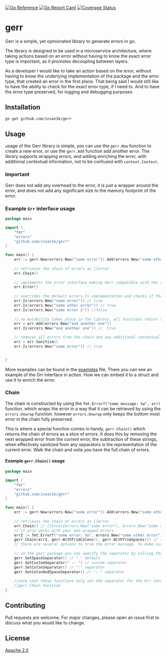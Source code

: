 [![Go Reference](https://pkg.go.dev/badge/github.com/insan1k/gerr.svg)](https://pkg.go.dev/github.com/insan1k/gerr)
[![Go Report Card](https://goreportcard.com/badge/github.com/insan1k/gerr)](https://goreportcard.com/report/github.com/insan1k/gerr)
[![Coverage Status](https://coveralls.io/repos/github/insan1k/gerr/badge.svg?branch=main)](https://coveralls.io/github/insan1k/gerr?branch=main)
# gerr
Gerr is a simple, yet opinionated library to generate errors in go. 

The library is designed to be used in a microservice architecture, where
taking actions based on an error without having to know the exact error type is important, as it promotes decoupling
between layers. 

As a developer I would like to take an action based on the error, without having to know
the underlying implementation of the package and the error type, that created an error in the first place.
That being said I would still like to have the ability to check for the exact error type, if I need to. And to have the 
error type preserved, for logging and debugging purposes. 

## Installation
```bash
go get github.com/insan1k/gerr
```

## Usage
usage of the Gerr library is simple, you can use the `gerr.New` function to create a new error, or use the `gerr.Add` 
function add another error. The library supports wrapping errors, and adding enriching the error, with additional 
contextual information, not to be confused with `context.Context`.

### Important
Gerr does not add any overhead to the error, it is just a wrapper around the error, and does not add any significant 
size to the memory footprint of the error.   

### Example `Grr` interface usage
```go
package main

import (
    "fmt"
    "errors"
    "github.com/insan1k/gerr"
)

func main() {
    err := gerr.New(errors.New("some error")).Add(errors.New("some other error"))
	
	// retrieves the chain of errors as []error
	err.Chain()
	
	// implements the error interface making Gerr compatible with the standard library
	err.Error()
	
	// overrides the default errors.Is implementation and checks if the error is present in the chain 
	err.Is(errors.New("some error")) // true
	err.Is(errors.New("some other error")) // true
	err.Is(errors.New("some error 2")) //false 
	
	// no mutability takes place in the library, all functions return a new instance of the error
	err = err.Add(errors.New("and another one"))
	err.Is(errors.New("and another one")) //  true

	// removes all errors from the chain and any additional contextual information
	err = err.Sanitize()
	err.Is(errors.New("some error")) // true
    

}
```
More examples can be found in the [examples](github.com/insan1k/gerr/example_test.go) file.
There you can see an example of the Grr interface in action. How we can embed it to a struct and use it to enrich the 
error.

### Chain
The chain is constructed by using the `fmt.Errorf("some message: %w", err)` function, which wraps the error in a way 
that it can be retrieved by using the `errors.Unwrap` function.
however `errors.Unwrap` only keeps the bottom most error in the chain fully preserved. 

This is where a special function comes in handy, `gerr.Chain()` which returns the chain of errors as a slice of errors.
It does this by removing the next wrapped error from the current error, the subtraction of these strings, when 
effectively sanitized from any separators is the representation of the current error. Walk the chain and voila you have
the full chain of errors.
#### Example `gerr.Chain()` usage
```go
package main

import (
    "fmt"
    "errors"
    "github.com/insan1k/gerr"
)

func main() {
    err := gerr.New(errors.New("some error")).Add(errors.New("some other error"))
    
    // retrieves the chain of errors as []error
    err.Chain() // []error{errors.New("some error"), errors.New("some other error")}
	// it also works with your own wrapped errors
	err2 := fmt.Errorf("some error: %w", errors.New("some other error")) // some error: some other error
	gerr.Chain(err2, gerr.WithTrimColons(), gerr.WithTrimSpaces()) // []error{"some error", "some other error"}
	// there are several options to trim the error message, to make sure we accurately retrieve each individual error
	
	// in the gerr package you can specify the separator by calling the following function
	gerr.SetSpaceSeparator() // " " default
	gerr.SetCustomSeparator(" -- ") // custom separator
	gerr.SetColonSeparator() // ":" separator
	gerr.SetColonAndSpaceSeparator() // ": " separator
	
	//note that these functions only set the separator for the Grr interface, and do not affect the underlying 
	//gerr.Chain function
}
```

## Contributing
Pull requests are welcome. For major changes, please open an issue first to discuss what you would like to change.

## License
[Apache 2.0](github.com/insan1k/gerr/blob/main/LICENSE)
